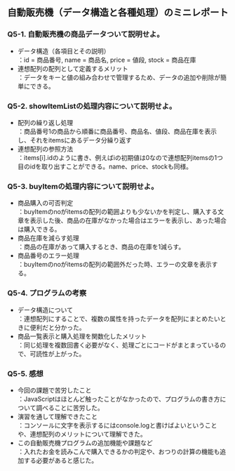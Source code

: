 ## 自動販売機（データ構造と各種処理）のミニレポート
### Q5-1. 自動販売機の商品データついて説明せよ。
* データ構造（各項目とその説明）  
  ：id = 商品番号, name = 商品名, price = 値段, stock = 商品在庫
* 連想配列の配列として定義するメリット  
  ：データをキーと値の組み合わせで管理するため、データの追加や削除が簡単にできる。
### Q5-2. showItemListの処理内容について説明せよ。
* 配列の繰り返し処理  
  ：商品番号1の商品から順番に商品番号、商品名、値段、商品在庫を表示し、それをitemsにあるデータ分繰り返す
* 連想配列の参照方法  
  ：items[i].idのように書き、例えばiの初期値は0なので連想配列itemsの1つ目のidを取り出すことができる。name、price、stockも同様。
### Q5-3. buyItemの処理内容について説明せよ。
* 商品購入の可否判定  
  ：buyItemのnoがitemsの配列の範囲よりも少ないかを判定し、購入する文章を表示した後、商品の在庫がなかった場合はエラーを表示し、あった場合は購入できる。
* 商品在庫を減らす処理  
  ：商品の在庫があって購入するとき、商品の在庫を1減らす。
* 商品番号のエラー処理  
  ：buyItemのnoがitemsの配列の範囲外だった時、エラーの文章を表示する。
### Q5-4. プログラムの考察
* データ構造について  
  ：連想配列にすることで、複数の属性を持ったデータを配列にまとめたいときに便利だと分かった。
* 商品一覧表示と購入処理を関数化したメリット  
  ：同じ処理を複数回書く必要がなく、処理ごとにコードがまとまっているので、可読性が上がった。
### Q5-5. 感想
* 今回の課題で苦労したこと  
  ：JavaScriptはほとんど触ったことがなかったので、プログラムの書き方について調べることに苦労した。
* 演習を通して理解できたこと  
  ：コンソールに文字を表示するにはconsole.logと書けばよいということや、連想配列のメリットについて理解できた。
* この自動販売機プログラムの追加機能や課題など  
  ：入れたお金を読みこんで購入できるかの判定や、おつりの計算の機能も追加する必要があると感じた。
